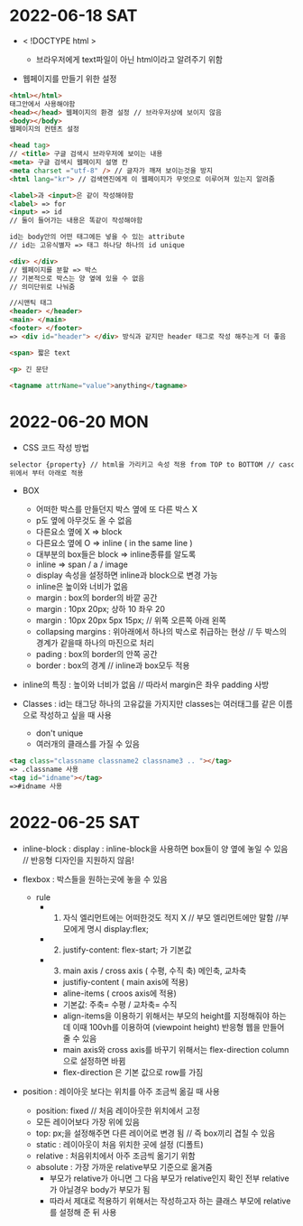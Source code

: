 # 2022-06-18 SAT

- < !DOCTYPE html >

  - 브라우저에게 text파일이 아닌 html이라고 알려주기 위함

- 웹페이지를 만들기 위한 설정

```html
<html></html>
태그안에서 사용해야함
<head></head> 웹페이지의 환경 설정 // 브라우저상에 보이지 않음
<body></body>
웹페이지의 컨텐츠 설정
```

```html
<head tag>
// <title> 구글 검색시 브라우저에 보이는 내용
<meta> 구글 검색시 웹페이지 설명 칸
<meta charset ="utf-8" /> // 글자가 깨져 보이는것을 방지
<html lang="kr"> // 검색엔진에게 이 웹페이지가 무엇으로 이루어져 있는지 알려줌

<label>과 <input>은 같이 작성해야함
<label> => for
<input> => id
// 둘이 들어가는 내용은 똑같이 작성해야함

id는 body안의 어떤 태그에든 넣을 수 있는 attribute
// id는 고유식별자 => 태그 하나당 하나의 id unique

<div> </div>
// 웹페이지를 분할 => 박스
// 기본적으로 박스는 양 옆에 있을 수 없음
// 의미단위로 나눠줌

//시맨틱 태그
<header> </header>
<main> </main>
<footer> </footer>
=> <div id="header"> </div> 방식과 같지만 header 태그로 작성 해주는게 더 좋음

<span> 짧은 text

<p> 긴 문단

<tagname attrName="value">anything</tagname>
```

# 2022-06-20 MON

- CSS 코드 작성 방법

```html
selector {property} // html을 가리키고 속성 적용 from TOP to BOTTOM // cascading
위에서 부터 아래로 적용
```

- BOX
  - 어떠한 박스를 만들던지 박스 옆에 또 다른 박스 X
  - p도 옆에 아무것도 올 수 없음
  - 다른요소 옆에 X => block
  - 다른요소 옆에 O => inline ( in the same line )
  - 대부분의 box들은 block => inline종류를 알도록
  - inline => span / a / image
  - display 속성을 설정하면 inline과 block으로 변경 가능
  - inline은 높이와 너비가 없음
  - margin : box의 border의 바깥 공간
  - margin : 10px 20px; 상하 10 좌우 20
  - margin : 10px 20px 5px 15px; // 위쪽 오른쪽 아래 왼쪽
  - collapsing margins : 위아래에서 하나의 박스로 취급하는 현상 // 두 박스의 경계가 같을때 하나의 마진으로 처리
  - pading : box의 border의 안쪽 공간
  - border : box의 경계 // inline과 box모두 적용
- inline의 특징
  : 높이와 너비가 없음 // 따라서 margin은 좌우 padding 사방

- Classes
  : id는 태그당 하나의 고유값을 가지지만 classes는 여러태그를 같은 이름으로 작성하고 싶을 때 사용
  - don't unique
  - 여러개의 클래스를 가질 수 있음

```html
<tag class="classname classname2 classname3 .. "></tag>
=> .classname 사용
<tag id="idname"></tag>
=>#idname 사용
```

# 2022-06-25 SAT

- inline-block
  : display : inline-block을 사용하면 box들이 양 옆에 놓일 수 있음
  // 반응형 디자인을 지원하지 않음!

- flexbox
  : 박스들을 원하는곳에 놓을 수 있음

  - rule
    - 1. 자식 엘리먼트에는 어떠한것도 적지 X // 부모 엘리먼트에만 말함 //부모에게 명시 display:flex;
    - 2. justify-content: flex-start; 가 기본값
    - 3. main axis / cross axis ( 수평, 수직 축) 메인축, 교차축
      - justifiy-content ( main axis에 적용)
      - aline-items ( croos axis에 적용)
      - 기본값: 주축= 수평 / 교차축= 수직
      - align-items을 이용하기 위해서는 부모의 height를 지정해줘야 하는데 이때 100vh를 이용하여 (viewpoint height) 반응형 웹을 만들어 줄 수 있음
      - main axis와 cross axis를 바꾸기 위해서는 flex-direction column으로 설정하면 바뀜
      - flex-direction 은 기본 값으로 row를 가짐

- position
  : 레이아웃 보다는 위치를 아주 조금씩 옮길 때 사용
  - position: fixed // 처음 레이아웃한 위치에서 고정
  - 모든 레이어보다 가장 위에 있음
  - top: px;을 설정해주면 다른 레이어로 변경 됨 // 즉 box끼리 겹칠 수 있음
  - static : 레이아웃이 처음 위치한 곳에 설정 (디폴트)
  - relative : 처음위치에서 아주 조금씩 옮기기 위함
  - absolute : 가장 가까운 relative부모 기준으로 옮겨줌
    - 부모가 relative가 아니면 그 다음 부모가 relative인지 확인 전부 relative가 아닐경우 body가 부모가 됨
    - 따라서 제대로 적용하기 위해서는 작성하고자 하는 클래스 부모에 relative를 설정해 준 뒤 사용
